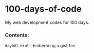 # 100-days-of-code
My web development codes for 100 days.

### Contents:

`day001.html` : Embedding a gist file
